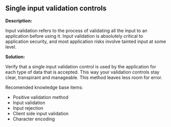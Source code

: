 
Single input validation controls
-------

**Description:**

Input validation refers to the process of validating all the input to an application
before using it. Input validation is absolutely critical to application security, 
and most application risks involve tainted input at some level.

**Solution:**

Verify that a single input validation control is used by the application for each 
type of data that is accepted. This way your validation controls stay clear, transpirant
and manageable. This method leaves less room for error.

Recomended knowledge base items:

- Positive validation method
- Input validation
- Input rejection
- Client side input validation
- Character encoding
